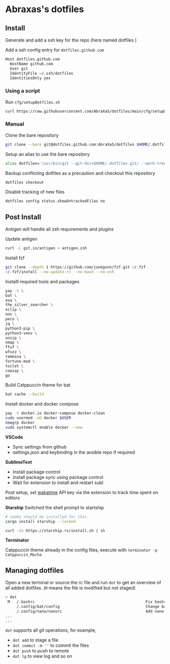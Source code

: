 # Abraxas's dotfiles

## Install

Generate and add a ssh key for the repo (here named dotfiles ) 

Add a ssh config entry for `dotfiles.github.com`
```bash
Host dotfiles.github.com
  HostName github.com
  User git
  IdentityFile ~/.ssh/dotfiles
  IdentitiesOnly yes
 ```

### Using a script

Run `cfg/setupDotfiles.sh`
```bash
curl https://raw.githubusercontent.com/AbraXa5/dotfiles/main/cfg/setupDotfiles.sh | bash
```

### Manual

Clone the bare repository
```bash
git clone --bare git@dotfiles.github.com:AbraXa5/dotfiles $HOME/.dotfiles.git
```

Setup an alias to use the bare repository
```bash
alias dotfiles='/usr/bin/git --git-dir=$HOME/.dotfiles.git/ --work-tree=$HOME'
```

Backup conflicting dotfiles as a precaution and checkout this repository
```bash
dotfiles checkout
```

Disable tracking of new files
```bash
dotfiles config status.showUntrackedFiles no
```

## Post Install 

Antigen will handle all zsh requirements and plugins

Update antigen
```bash
curl -L git.io/antigen > antigen.zsh
```

Install fzf
```bash
git clone --depth 1 https://github.com/junegunn/fzf.git ~/.fzf
~/.fzf/install --no-update-rc --no-bash --no-zsh
```

Installl required tools and packages
```bash
yay -S \
bat \
exa \
the_silver_searcher \
xclip \
nnn \
peco \
jq \
python3-pip \
python3-venv \
unzip \
nmap \
ffuf \
wfuzz \
remmina \
fortune-mod \
toilet \
cowsay \
go
```

Build Catppuccin theme for bat
```bash
bat cache --build
```

Install docker and docker compose
```bash
yay -S docker.io docker-compose docker-clean
sudo usermod -aG docker $USER
newgrp docker
sudo systemctl enable docker --now
```

**VSCode** 
- Sync settings from github
- settings.json and keybinding in the ansible repo if required 

**SublimeText**
- Install package control
- Install package sync using package control
- Wait for extension to install and restart subl

Post setup, set [wakatime](https://wakatime.com/dashboard) API key via the extension to track time spent on editors

**Starship**
Switched the shell prompt to startship
```bash
# cmake should be installed for this 
cargo install starship --locked
```

```bash
curl -sS https://starship.rs/install.sh | sh
```

**Terminator**

Catppuccin theme already in the config files, execute with `terminator -p Catppuccin_Mocha`

## Managing dotfiles

Open a new terminal or source the rc file and run `dot` to get an overview of all added dotfiles. (`M` means the file is modified but not staged)
```bash
> dot
 M   /.bashrc                                                 Fix bashrc fzf import
     /.config/bat/config                                      Change bat theme
     /.config/nano/nanorc                                     Add nano rc file
...
...
```

`dot` supports all git operations, for example, 
- `dot add` to stage a file
- `dot commit -m ''` to commit the files
- `dot push` to push to remote
- `dot lg` to view log and so on
